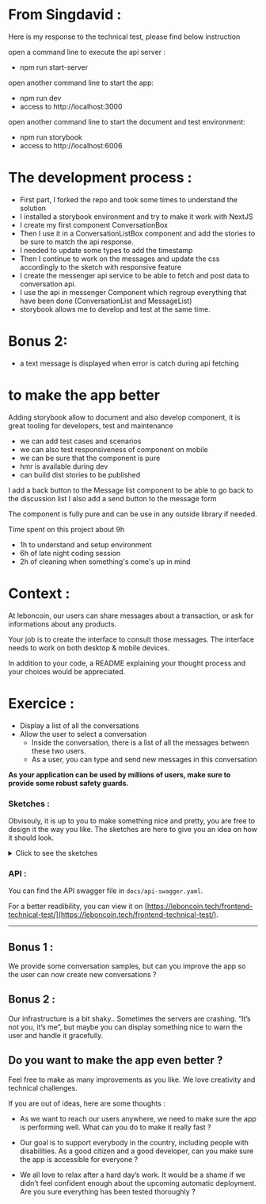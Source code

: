 # From Singdavid : 

Here is my response to the technical test, please find below instruction

open a command line to execute the api server : 
- npm run start-server

open another command line to start the app:
- npm run dev
- access to http://localhost:3000

open another command line to start the document and test environment:
- npm run storybook
- access to http://localhost:6006

# The development process : 

- First part, I forked the repo and took some times to understand the solution
- I installed a storybook environment and try to make it work with NextJS
- I create my first component ConversationBox
- Then I use it in a ConversationListBox component and add the stories to be sure to match the api response.
- I needed to update some types to add the timestamp
- Then I continue to work on the messages and update the css accordingly to the sketch with responsive feature
- I create the messenger api service to be able to fetch and post data to conversation api.
- I use the api in messenger Component which regroup everything that have been done (ConversationList and MessageList)
- storybook allows me to develop and test at the same time.

# Bonus 2: 
- a text message is displayed when error is catch during api fetching

# to make the app better

Adding storybook allow to document and also develop component, it is great tooling for developers, test and maintenance
 - we can add test cases and scenarios
 - we can also test responsiveness of component on mobile
 - we can be sure that the component is pure
 - hmr is available during dev
 - can build dist stories to be published

I add a back button to the Message list component to be able to go back to the discussion list
I also add a send button to the message form

The component is fully pure and can be use in any outside library if needed.

Time spent on this project about 9h

- 1h to understand and setup environment
- 6h of late night coding session
- 2h of cleaning when something's come's up in mind


# Context :

At leboncoin, our users can share messages about a transaction, or ask for informations about any products.

Your job is to create the interface to consult those messages.
The interface needs to work on both desktop & mobile devices.

In addition to your code, a README explaining your thought process and your choices would be appreciated.

# Exercice :

- Display a list of all the conversations
- Allow the user to select a conversation
  - Inside the conversation, there is a list of all the messages between these two users.
  - As a user, you can type and send new messages in this conversation

**As your application can be used by millions of users, make sure to provide some robust safety guards.**

### Sketches :

Obvisouly, it is up to you to make something nice and pretty, you are free to design it the way you like. The sketches are here to give you an idea on how it should look.

<details>
  <summary>Click to see the sketches</summary>
  
Mobile list :

![](./sketches/list-mobile.jpg)

Desktop list :

![](./sketches/list-desktop.jpg)

Mobile conversation :

![](./sketches/conv-mobile.jpg)

Desktop conversation :

![](./sketches/conv-desktop.jpg)

</details>

### API :

You can find the API swagger file in `docs/api-swagger.yaml`.

For a better readibility, you can view it on [https://leboncoin.tech/frontend-technical-test/](https://leboncoin.tech/frontend-technical-test/).

---

## Bonus 1 :

We provide some conversation samples, but can you improve the app so the user can now create new conversations ?

## Bonus 2 :

Our infrastructure is a bit shaky.. Sometimes the servers are crashing. “It’s not you, it’s me”, but maybe you can display something nice to warn the user and handle it gracefully.

## Do you want to make the app even better ?

Feel free to make as many improvements as you like.
We love creativity and technical challenges.

If you are out of ideas, here are some thoughts :

- As we want to reach our users anywhere, we need to make sure the app is performing well. What can you do to make it really fast ?

- Our goal is to support everybody in the country, including people with disabilities. As a good citizen and a good developer, can you make sure the app is accessible for everyone ?

- We all love to relax after a hard day’s work. It would be a shame if we didn’t feel confident enough about the upcoming automatic deployment. Are you sure everything has been tested thoroughly ?
